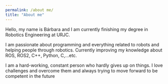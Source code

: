 ```yaml
---
permalink: /about me/
title: "About me"
---
```


Hello, my name is Bárbara and I am currently finishing my degree in Robotics Engineering at URJC.

I am passionate about programming and everything related to robots and helping people through robotics.
Currently improving my knowledge about ROS, ROS2, C++, Python, C,...etc.

I am a hard-working, constant person who hardly gives up on things. I love challenges and overcome them and always trying to move forward to be competent in the future
